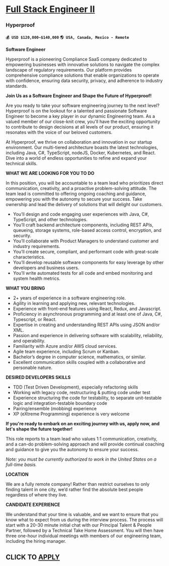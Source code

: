 # [Full Stack Engineer II](https://www.remotewlb.com/apply/full-stack-engineer-ii-93599)  
### Hyperproof  
#### `💰 USD $120,000~$140,000` `🌎 USA, Canada, Mexico - Remote`  

**Software Engineer**

Hyperproof is a pioneering Compliance SaaS company dedicated to empowering businesses with innovative solutions to navigate the complex landscape of regulatory requirements. Our platform provides comprehensive compliance solutions that enable organizations to operate with confidence, ensuring data security, privacy, and adherence to industry standards.

**Join Us as a Software Engineer and Shape the Future of Hyperproof!**

Are you ready to take your software engineering journey to the next level? Hyperproof is on the lookout for a talented and passionate Software Engineer to become a key player in our dynamic Engineering team. As a valued member of our close-knit crew, you'll have the exciting opportunity to contribute to design decisions at all levels of our product, ensuring it resonates with the voice of our beloved customers.

At Hyperproof, we thrive on collaboration and innovation in our startup environment. Our multi-tiered architecture boasts the latest technologies, including Java, C#, TypeScript, nodeJS, Docker, Kubernetes, and React. Dive into a world of endless opportunities to refine and expand your technical skills.

**WHAT WE ARE LOOKING FOR YOU TO DO**

In this position, you will be accountable to a team lead who prioritizes direct communication, creativity, and a proactive problem-solving attitude. The team lead is committed to offering ongoing coaching and guidance, empowering you with the autonomy to secure your success. Take ownership and lead the delivery of solutions that will delight our customers.

  * You’ll design and code engaging user experiences with Java, C#, TypeScript, and other technologies.
  * You’ll craft backend architecture components, including REST APIs, queueing, storage systems, role-based access control, encryption, and security.
  * You’ll collaborate with Product Managers to understand customer and industry requirements.
  * You’ll create secure, compliant, and performant code with great-scale characteristics.
  * You’ll develop reusable software components for easy leverage by other developers and business users.
  * You’ll write automated tests for all code and embed monitoring and system health metrics.

**WHAT YOU BRING**

  * 2+ years of experience in a software engineering role.
  * Agility in learning and applying new, relevant technologies.
  * Experience with front-end features using React, Redux, and Javascript.
  * Proficiency in asynchronous programming and at least one of Java, C#, Typescript, or React.
  * Expertise in creating and understanding REST APIs using JSON and/or XML.
  * Passion and experience in delivering software with scalability, reliability, and operability.
  * Familiarity with Azure and/or AWS cloud services.
  * Agile team experience, including Scrum or Kanban.
  * Bachelor’s degree in computer science, mathematics, or similar.
  * Excellent communication skills coupled with a collaborative and personable nature.

**DESIRED DEVELOPERS SKILLS**

  * TDD (Test Driven Development), especially refactoring skills 
  * Working with legacy code, restructuring & putting code under test 
  * Experience structuring the code for testability, to separate unit-testable logic and integration-testable boundary code
  * Pairing/ensemble (mobbing) experience 
  * XP (eXtreme Programming) experience is very welcome

**If you're ready to embark on an exciting journey with us, apply now, and let's shape the future together!**

This role reports to a team lead who values 1:1 communication, creativity, and a can-do problem-solving approach and will provide continual coaching and guidance to give you the autonomy to ensure your success.

_Note: you must be currently authorized to work in the United States on a full-time basis._

**LOCATION**

We are a fully remote company! Rather than restrict ourselves to only finding talent in one city, we’d rather find the absolute best people regardless of where they live.

**CANDIDATE EXPERIENCE**

We understand that your time is valuable, and we want to ensure that you know what to expect from us during the interview process. The process will start with a 20-30 minute initial chat with our Principal Talent & People Partner, followed by a Technical Take Home Assessment. You will then have three one-hour individual meetings with members of our engineering team, including the hiring manager.

  
## CLICK TO [APPLY](https://www.remotewlb.com/apply/full-stack-engineer-ii-93599)

